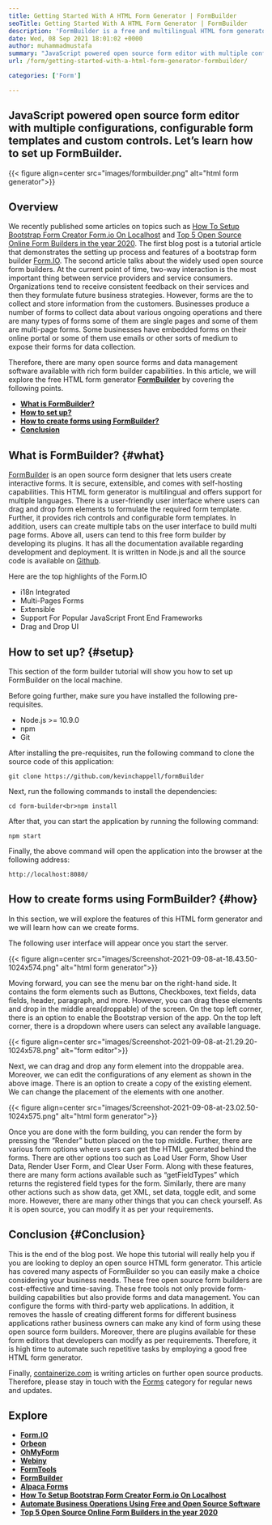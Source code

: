 ```yaml
---
title: Getting Started With A HTML Form Generator | FormBuilder
seoTitle: Getting Started With A HTML Form Generator | FormBuilder
description: 'FormBuilder is a free and multilingual HTML form generator with drag & drop user interface. Follow this tutorial to learn how to set it up on localhost.'
date: Wed, 08 Sep 2021 18:01:02 +0000
author: muhammadmustafa
summary: "JavaScript powered open source form editor with multiple configurations, configurable form templates and custom controls. Let's learn how to set up FormBuilder."
url: /form/getting-started-with-a-html-form-generator-formbuilder/

categories: ['Form']

---
```

## JavaScript powered open source form editor with multiple configurations, configurable form templates and custom controls. Let’s learn how to set up FormBuilder.

{{< figure align=center src="images/formbuilder.png" alt="html form generator">}}  

## **Overview**

We recently published some articles on topics such as [How To Setup Bootstrap Form Creator Form.io On Localhost][1] and [Top 5 Open Source Online Form Builders in the year 2020][2]. The first blog post is a tutorial article that demonstrates the setting up process and features of a bootstrap form builder [Form.IO][3]. The second article talks about the widely used open source form builders. At the current point of time, two-way interaction is the most important thing between service providers and service consumers. Organizations tend to receive consistent feedback on their services and then they formulate future business strategies. However, forms are the to collect and store information from the customers. Businesses produce a number of forms to collect data about various ongoing operations and there are many types of forms some of them are single pages and some of them are multi-page forms. Some businesses have embedded forms on their online portal or some of them use emails or other sorts of medium to expose their forms for data collection. 

Therefore, there are many open source forms and data management software available with rich form builder capabilities. In this article, we will explore the free HTML form generator **[FormBuilder][4]** by covering the following points.

  * **[What is FormBuilder?][5]**
  * [**How to set up?**][6]
  * [**How to create forms using FormBuilder?**][7]
  * **[Conclusion][8]**

## What is FormBuilder? {#what}

[FormBuilder][4] is an open source form designer that lets users create interactive forms. It is secure, extensible, and comes with self-hosting capabilities. This HTML form generator is multilingual and offers support for multiple languages. There is a user-friendly user interface where users can drag and drop form elements to formulate the required form template. Further, it provides rich controls and configurable form templates. In addition, users can create multiple tabs on the user interface to build multi page forms. Above all, users can tend to this free form builder by developing its plugins. It has all the documentation available regarding development and deployment. It is written in Node.js and all the source code is available on [Github][9]. 

Here are the top highlights of the Form.IO

  * i18n Integrated
  * Multi-Pages Forms
  * Extensible
  * Support For Popular JavaScript Front End Frameworks
  * Drag and Drop UI

## How to set up? {#setup}

This section of the form builder tutorial will show you how to set up FormBuilder on the local machine. 

Before going further, make sure you have installed the following pre-requisites.

  * Node.js >= 10.9.0
  * npm
  * Git

After installing the pre-requisites, run the following command to clone the source code of this application:


```
git clone https://github.com/kevinchappell/formBuilder
```


Next, run the following commands to install the dependencies:


```
cd form-builder<br>npm install 
```


After that, you can start the application by running the following command:


```
npm start
```


Finally, the above command will open the application into the browser at the following address:


```
http://localhost:8080/
```


## How to create forms using FormBuilder? {#how}

In this section, we will explore the features of this HTML form generator and we will learn how can we create forms.

The following user interface will appear once you start the server.

{{< figure align=center src="images/Screenshot-2021-09-08-at-18.43.50-1024x574.png" alt="html form generator">}}  

Moving forward, you can see the menu bar on the right-hand side. It contains the form elements such as Buttons, Checkboxes, text fields, data fields, header, paragraph, and more. However, you can drag these elements and drop in the middle area(droppable) of the screen. On the top left corner, there is an option to enable the Bootstrap version of the app. On the top left corner, there is a dropdown where users can select any available language. 

{{< figure align=center src="images/Screenshot-2021-09-08-at-21.29.20-1024x578.png" alt="form editor">}}  

Next, we can drag and drop any form element into the droppable area. Moreover, we can edit the configurations of any element as shown in the above image. There is an option to create a copy of the existing element. We can change the placement of the elements with one another. 

{{< figure align=center src="images/Screenshot-2021-09-08-at-23.02.50-1024x575.png" alt="html form generator">}}  

Once you are done with the form building, you can render the form by pressing the “Render” button placed on the top middle. Further, there are various form options where users can get the HTML generated behind the forms. There are other options too such as Load User Form, Show User Data, Render User Form, and Clear User Form. Along with these features, there are many form actions available such as “getFieldTypes” which returns the registered field types for the form. Similarly, there are many other actions such as show data, get XML, set data, toggle edit, and some more. However, there are many other things that you can check yourself. As it is open source, you can modify it as per your requirements. 

## Conclusion {#Conclusion}

This is the end of the blog post. We hope this tutorial will really help you if you are looking to deploy an open source HTML form generator. This article has covered many aspects of FormBuilder so you can easily make a choice considering your business needs. These free open source form builders are cost-effective and time-saving. These free tools not only provide form-building capabilities but also provide forms and data management. You can configure the forms with third-party web applications. In addition, it removes the hassle of creating different forms for different business applications rather business owners can make any kind of form using these open source form builders. Moreover, there are plugins available for these form editors that developers can modify as per requirements. Therefore, it is high time to automate such repetitive tasks by employing a good free HTML form generator.

Finally, [containerize.com][10] is writing articles on further open source products. Therefore, please stay in touch with the [Forms][11] category for regular news and updates.

## Explore

  * **[Form.IO][3]**
  * **[Orbeon][12]**
  * **[OhMyForm][13]**
  * **[Webiny][14]**
  * **[FormTools][15]**
  * **[FormBuilder][4]**
  * **[Alpaca Forms][16]**
  * [**How To Setup Bootstrap Form Creator Form.io On Localhost**][1]
  * [**Automate Business Operations Using Free and Open Source Software**][17]
  * [**Top 5 Open Source Online Form Builders in the year 2020**][2]

 [1]: https://blog.containerize.com/form/how-to-setup-bootstrap-form-creator-formio-on-localhost/

 [2]: https://blog.containerize.com/form/top-5-open-source-online-form-builders-in-year-2020/

 [3]: https://products.containerize.com/form/formio/
 [4]: https://products.containerize.com/form/formbuilder/
 [5]: #what
 [6]: #setup
 [7]: #how
 [8]: #Conclusion
 [9]: https://github.com/kevinchappell/formBuilder
 [10]: https://www.containerize.com/
 [11]: https://products.containerize.com/healthcare-technologies/
 [12]: https://products.containerize.com/form/orbeon/
 [13]: https://products.containerize.com/form/ohmyform/
 [14]: https://products.containerize.com/form/webiny/
 [15]: https://products.containerize.com/form/formtools/
 [16]: https://products.containerize.com/form/alpaca/
 [17]: https://blog.containerize.com/blogging/automate-business-operations-using-open-source-software/
